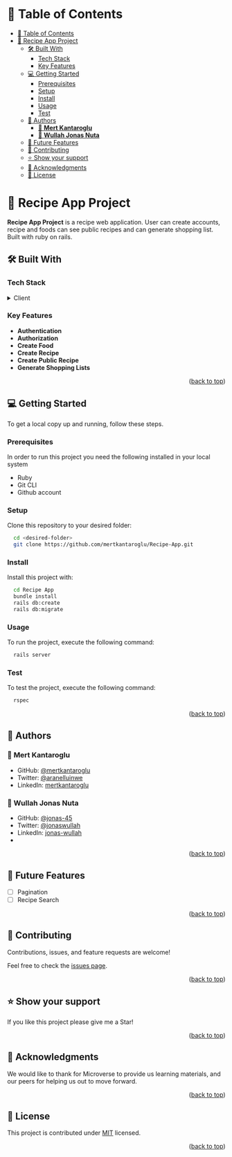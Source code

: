 # 📗 Table of Contents

- [📗 Table of Contents](#-table-of-contents)
- [📖 Recipe App Project ](#-recipe-app-project-)
  - [🛠 Built With ](#-built-with-)
    - [Tech Stack ](#tech-stack-)
    - [Key Features ](#key-features-)
  - [💻 Getting Started ](#-getting-started-)
    - [Prerequisites ](#prerequisites-)
    - [Setup ](#setup-)
    - [Install ](#install-)
    - [Usage ](#usage-)
    - [Test ](#test-)
  - [👥 Authors ](#-authors-)
    - [👤 **Mert Kantaroglu**](#-mert-kantaroglu)
    - [👤 **Wullah Jonas Nuta**](#-wullah-jonas-nuta)
  - [🔭 Future Features ](#-future-features-)
  - [🤝 Contributing ](#-contributing-)
  - [⭐️ Show your support ](#️-show-your-support-)
  - [🙏 Acknowledgments ](#-acknowledgments-)
  - [📝 License ](#-license-)

<!-- PROJECT DESCRIPTION -->

# 📖 Recipe App Project <a name="about-project"></a>

**Recipe App Project** is a recipe web application. User can create accounts, recipe and foods can see public recipes and can generate shopping list. Built with ruby on rails.

## 🛠 Built With <a name="built-with"></a>

### Tech Stack <a name="tech-stack"></a>

<details>
  <summary>Client</summary>
  <ul>
    <li>Ruby on Rails</li>
    <li>PostgreSQL</li>
  </ul>
</details>

<!-- Features -->

### Key Features <a name="key-features"></a>

- **Authentication**
- **Authorization**
- **Create Food**
- **Create Recipe**
- **Create Public Recipe**
- **Generate Shopping Lists**

<p align="right">(<a href="#readme-top">back to top</a>)</p>

<!-- GETTING STARTED -->

## 💻 Getting Started <a name="getting-started"></a>

To get a local copy up and running, follow these steps.

### Prerequisites <a name="prerequisites"></a>

In order to run this project you need the following installed in your local system

- Ruby
- Git CLI
- Github account

### Setup <a name="setup"></a>

Clone this repository to your desired folder:

```sh
  cd <desired-folder>
  git clone https://github.com/mertkantaroglu/Recipe-App.git
```

### Install <a name="install"></a>

Install this project with:

```sh
  cd Recipe App
  bundle install
  rails db:create
  rails db:migrate
```

### Usage <a name="usage"></a>

To run the project, execute the following command:

```sh
  rails server
```

### Test <a name="test"></a>

To test the project, execute the following command:

```sh
  rspec
```

<p align="right">(<a href="#readme-top">back to top</a>)</p>

<!-- AUTHORS -->

## 👥 Authors <a name="authors"></a>

### 👤 **Mert Kantaroglu**

- GitHub: [@mertkantaroglu](https://github.com/mertkantaroglu/)
- Twitter: [@aranelluinwe](https://twitter.com/aranelluinwe)
- LinkedIn: [mertkantaroglu](https://www.linkedin.com/in/mert-kantaroglu/)

### 👤 **Wullah Jonas Nuta**

- GitHub: [@jonas-45](https://github.com/jonas-45)
- Twitter: [@jonaswullah](https://twitter.com/jonaswullah)
- LinkedIn: [jonas-wullah](https://linkedin.com/in/jonas-wullah)
-

<p align="right">(<a href="#readme-top">back to top</a>)</p>

<!-- FUTURE FEATURES -->

## 🔭 Future Features <a name="future-features"></a>

- [ ] Pagination
- [ ] Recipe Search

<p align="right">(<a href="#readme-top">back to top</a>)</p>

<!-- CONTRIBUTING -->

## 🤝 Contributing <a name="contributing"></a>

Contributions, issues, and feature requests are welcome!

Feel free to check the [issues page](../../issues/).

<p align="right">(<a href="#readme-top">back to top</a>)</p>

<!-- SUPPORT -->

## ⭐️ Show your support <a name="support"></a>

If you like this project please give me a Star!

<p align="right">(<a href="#readme-top">back to top</a>)</p>

<!-- ACKNOWLEDGEMENTS -->

## 🙏 Acknowledgments <a name="acknowledgements"></a>

We would like to thank for Microverse to provide us learning materials, and our peers for helping us out to move forward.

<p align="right">(<a href="#readme-top">back to top</a>)</p>

<!-- LICENSE -->

## 📝 License <a name="license"></a>

This project is contributed under [MIT](./LICENSE) licensed.

<p align="right">(<a href="#readme-top">back to top</a>)</p>
